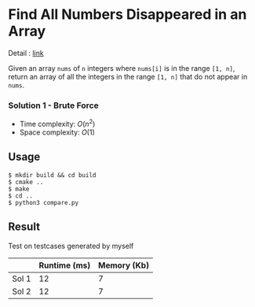 # Find All Numbers Disappeared in an Array
Detail : [link](https://leetcode.com/problems/find-all-numbers-disappeared-in-an-array/)

Given an array `nums` of `n` integers where `nums[i]` is in the range `[1, n]`, return an array of all the integers in the range `[1, n]` that do not appear in `nums`.

### Solution 1 - Brute Force
* Time complexity: $O(n^2)$
* Space complexity: $O(1)$

## Usage
```shell
$ mkdir build && cd build
$ cmake ..
$ make
$ cd ..
$ python3 compare.py
```

## Result
Test on testcases generated by myself

|       | Runtime (ms) | Memory (Kb) |
|-------|--------------|-------------|
| Sol 1 | 12           | 7           |
| Sol 2 | 12           | 7           |